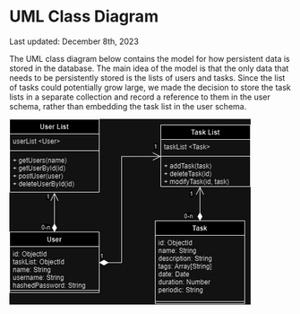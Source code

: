# UML Class Diagram

Last updated: December 8th, 2023

The UML class diagram below contains the model for how persistent data is stored in the database.
The main idea of the model is that the only data that needs to be persistently stored is the lists
of users and tasks. Since the list of tasks could potentially grow large, we made the decision to
store the task lists in a separate collection and record a reference to them in the user schema,
rather than embedding the task list in the user schema.

![UML Class Diagram](https://github.com/NipunDas/Taskinator-Project/blob/main/docs/images/Project_Diagram.png?raw=true)
